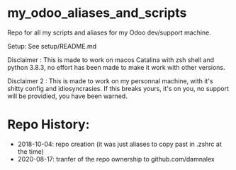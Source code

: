 # my_odoo_aliases_and_scripts
Repo for all my scripts and aliases for my Odoo dev/support machine.


Setup:
See setup/README.md


Disclaimer :
This is made to work on macos Catalina with zsh shell and python 3.8.3, no effort has been made to make it work with other versions.

Disclaimer 2 :
This is made to work on my personnal machine, with it's shitty config and idiosyncrasies. If this breaks yours, it's on you, no support will be providied, you have been warned.


# Repo History:

* 2018-10-04: repo creation (it was just aliases to copy past in .zshrc at the time)
* 2020-08-17: tranfer of the repo ownership to github.com/damnalex


